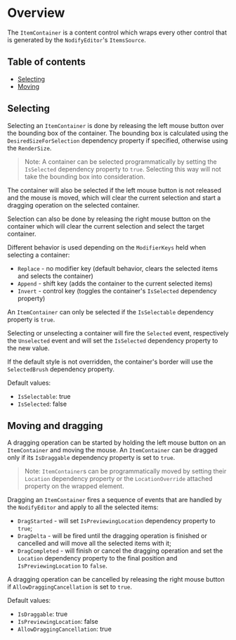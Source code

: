 # Overview

The ```ItemContainer``` is a content control which wraps every other control that is generated by the ```NodifyEditor```'s ```ItemsSource```.

## Table of contents
 - [Selecting](https://github.com/miroiu/nodify/wiki/ItemContainer-Overview#selecting)
 - [Moving](https://github.com/miroiu/nodify/wiki/ItemContainer-Overview#moving-and-dragging)

## Selecting

Selecting an ```ItemContainer``` is done by releasing the left mouse button over the bounding box of the container. The bounding box is calculated using the ```DesiredSizeForSelection``` dependency property if specified, otherwise using the ```RenderSize```. 

>Note: A container can be selected programmatically by setting the ```IsSelected``` dependency property to ```true```. Selecting this way will not take the bounding box into consideration.

The container will also be selected if the left mouse button is not released and the mouse is moved, which will clear the current selection and start a dragging operation on the selected container.

Selection can also be done by releasing the right mouse button on the container which will clear the current selection and select the target container.

Different behavior is used depending on the ```ModifierKeys``` held when selecting a container:
- ```Replace``` - no modifier key (default behavior, clears the selected items and selects the container)
- ```Append``` - shift key (adds the container to the current selected items)
- ```Invert``` - control key (toggles the container's ```IsSelected``` dependency property)

An ```ItemContainer``` can only be selected if the ```IsSelectable``` dependency property is ```true```.

Selecting or unselecting a container will fire the ```Selected``` event, respectively the ```Unselected``` event and will set the ```IsSelected``` dependency property to the new value.

If the default style is not overridden, the container's border will use the ```SelectedBrush``` dependency property.

Default values:
- ```IsSelectable```: true
- ```IsSelected```: false

## Moving and dragging

A dragging operation can be started by holding the left mouse button on an ```ItemContainer``` and moving the mouse.
An ```ItemContainer``` can be dragged only if its ```IsDraggable``` dependency property is set to ```true```.

>Note: ```ItemContainer```s can be programmatically moved by setting their ```Location``` dependency property or the ```LocationOverride``` attached property on the wrapped element.

Dragging an ```ItemContainer``` fires a sequence of events that are handled by the ```NodifyEditor``` and apply to all the selected items:
- ```DragStarted``` - will set ```IsPreviewingLocation``` dependency property to ```true```;
- ```DragDelta``` - will be fired until the dragging operation is finished or cancelled and will move all the selected items with it;
- ```DragCompleted``` - will finish or cancel the dragging operation and set the ```Location``` dependency property to the final position and ```IsPreviewingLocation``` to ```false```.

A dragging operation can be cancelled by releasing the right mouse button if ```AllowDraggingCancellation``` is set to ```true```.

Default values:
- ```IsDraggable```: true
- ```IsPreviewingLocation```: false
- ```AllowDraggingCancellation```: true
